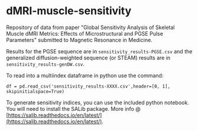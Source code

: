 # dMRI-muscle-sensitivity
Repository of data from paper "Global Sensitivity Analysis of Skeletal Muscle dMRI Metrics: Effects of Microstructural and PGSE Pulse Parameters" submitted to Magnetic Resonance in Medicine.

Results for the PGSE sequence are in `sensitivity_results-PGSE.csv` and the generalized diffusion-weighted sequence (or STEAM) results are in `sensitivity_results-genDW.csv`.

To read into a multiindex dataframe in python use the command: 

`df = pd.read_csv('sensitivity_results-XXXX.csv',header=[0, 1], skipinitialspace=True)`

To generate sensitivity indices, you can use the included python notebook. You will need to install the SALib package. More info @ [https://salib.readthedocs.io/en/latest/](https://salib.readthedocs.io/en/latest/). 

